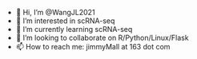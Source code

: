 - 👋 Hi, I’m @WangJL2021
- 👀 I’m interested in scRNA-seq
- 🌱 I’m currently learning scRNA-seq
- 💞️ I’m looking to collaborate on R/Python/Linux/Flask
- 📫 How to reach me: jimmyMall at 163 dot com

<!---
WangJL2021/WangJL2021 is a ✨ special ✨ repository because its `README.md` (this file) appears on your GitHub profile.
You can click the Preview link to take a look at your changes.
--->
